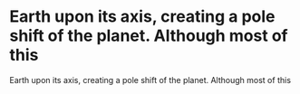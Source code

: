# Earth upon its axis, creating a pole shift of the planet. Although most of this

Earth upon its axis, creating a pole shift of the planet. Although most of this